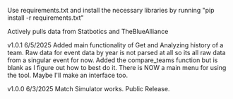 Use requirements.txt and install the necessary libraries by running
"pip install -r requirements.txt"

Actively pulls data from Statbotics and TheBlueAlliance

v1.0.1 6/5/2025
Added main functionality of Get and Analyzing history of a team. Raw data for event data by year is not parsed at all so its all raw data from a singular event for now. Added the compare_teams function but is blank as I figure out how to best do it. There is NOW a main menu for using the tool. Maybe I'll make an interface too.


v1.0.0 6/3/2025
Match Simulator works. Public Release.
